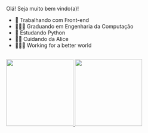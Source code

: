 Olá! Seja muito bem vindo(a)!

- 🔭 Trabalhando com Front-end
- 👨🏾‍🎓 Graduando em Engenharia da Computação
- 🌱 Estudando Python 
- 👨‍👧 Cuidando da Alice
- 👨🏾‍💻 Working for a better world

##

<div>
  <a href="https://github.com/Rodrigospaiva">
  <img height="180em" src="https://github-readme-stats.vercel.app/api?username=Rodrigospaiva&show_icons=true&theme=dark&include_all_commits=true&count_private=true"/>
  <img height="180em" src="https://github-readme-stats.vercel.app/api/top-langs/?username=Rodrigospaiva&layout=compact&langs_count=7&theme=dark"/>
</div>

